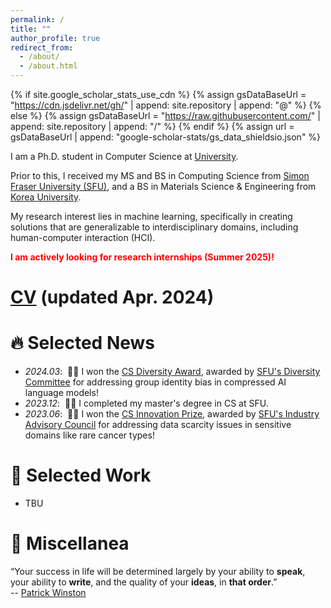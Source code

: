 ```yaml
---
permalink: /
title: ""
author_profile: true
redirect_from: 
  - /about/
  - /about.html
---
```


{% if site.google_scholar_stats_use_cdn %}
{% assign gsDataBaseUrl = "https://cdn.jsdelivr.net/gh/" | append: site.repository | append: "@" %}
{% else %}
{% assign gsDataBaseUrl = "https://raw.githubusercontent.com/" | append: site.repository | append: "/" %}
{% endif %}
{% assign url = gsDataBaseUrl | append: "google-scholar-stats/gs_data_shieldsio.json" %}

<span class='anchor' id='about-me'></span>

I am a Ph.D. student in Computer Science at [University]().

Prior to this, I received my MS and BS in Computing Science from [Simon Fraser University (SFU)](https://www.sfu.ca/), and a BS in Materials Science & Engineering from [Korea University](https://www.korea.edu/mbshome/mbs/en/index.do).

My research interest lies in machine learning, specifically in creating solutions that are generalizable to interdisciplinary domains, including human-computer interaction (HCI).

<span style="color:red"> **I am actively looking for research internships (Summer 2025)!** </span>

# [CV]() (updated Apr. 2024)

# 🔥 Selected News
- *2024.03*: &nbsp;🎉🎉 I won the [CS Diversity Award](https://www.sfu.ca/computing/diversity-in-computing-science/activities/cs-diversity-project-presentations-2024.html), awarded by [SFU's Diversity Committee](https://www.sfu.ca/computing/diversity-in-computing-science/activities.html) for addressing group identity bias in compressed AI language models!
- *2023.12*: &nbsp;🎉🎉 I completed my master's degree in CS at SFU.
- *2023.06*: &nbsp;🎉🎉 I won the [CS Innovation Prize](https://www.sfu.ca/computing/current-students/graduate-students/academic-programs/professional-master-of-science-in-computer-science/project-showcase/is-seeing-still-not-necessarily-believing-.html), awarded by [SFU's Industry Advisory Council](https://www.sfu.ca/computing/current-students/graduate-students/academic-programs/professional-master-of-science-in-computer-science/industry-relations/council.html) for addressing data scarcity issues in sensitive domains like rare cancer types!

# 📝 Selected Work
- TBU

# 🎋 Miscellanea
“Your success in life will be determined largely by your ability to <b>speak</b>, your ability to <b>write</b>, and the quality of your <b>ideas</b>, in <b>that order</b>.”<br>-- [Patrick Winston](https://www.youtube.com/watch?v=Unzc731iCUY)
